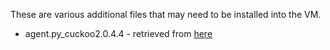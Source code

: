 These are various additional files that may need to be installed into the VM.

* agent.py_cuckoo2.0.4.4 - retrieved from [here](https://github.com/cuckoosandbox/cuckoo/tree/2.0.4.4/cuckoo/data/agent)
